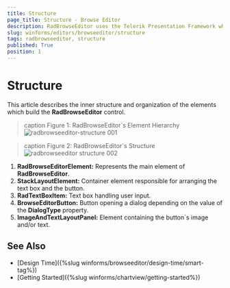 ```yaml
---
title: Structure
page_title: Structure - Browse Editor
description: RadBrowseEditor uses the Telerik Presentation Framework which enables rich experiences like advanced styling.
slug: winforms/editors/browseeditor/structure
tags: radbrowseeditor, structure
published: True
position: 1
---
```


# Structure

This article describes the inner structure and organization of the elements which build the __RadBrowseEditor__ control.

>caption Figure 1: RadBrowseEditor`s Element Hierarchy
![radbrowseeditor-structure 001](images/radbrowseeditor-structure001.png)

>caption Figure 2: RadBrowseEditor`s Structure
![radbrowseeditor structure 002](images/radbrowseeditor-structure002.png)

1. __RadBrowseEditorElement:__ Represents the main element of __RadBrowseEditor__.
1. __StackLayoutElement:__ Container element responsible for arranging the text box and the button.
1. __RadTextBoxItem:__ Text box handling user input.
1. __BrowseEditorButton:__ Button opening a dialog depending on the value of the __DialogType__ property.
1. __ImageAndTextLayoutPanel:__ Element containing the button`s image and/or text.

## See Also

* [Design Time]({%slug winforms/browseeditor/design-time/smart-tag%})
* [Getting Started]({%slug winforms/chartview/getting-started%})
